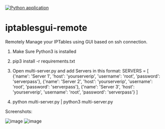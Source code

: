 [![Python application](https://github.com/FaheemAlvii/iptablesgui-remote/actions/workflows/python-app.yml/badge.svg)](https://github.com/FaheemAlvii/iptablesgui-remote/actions/workflows/python-app.yml)

# iptablesgui-remote
Remotely Manage your IPTables using GUI based on ssh connection.

1. Make Sure Python3 is installed
2. pip3 install -r requirements.txt
3. Open multi-server.py and add Servers in this format:
      SERVERS = [
          {'name': 'Server 1', 'host': 'yourserverip', 'username': 'root', 'password': 'serverpass'},
          {'name': 'Server 2', 'host': 'yourserverip', 'username': 'root', 'password': 'serverpass'},
          {'name': 'Server 3', 'host': 'yourserverip', 'username': 'root', 'password': 'serverpass'}
      ]

4. python multi-server.py | python3 multi-server.py


Screenshots:

![image](https://github.com/user-attachments/assets/c7ba3871-72ad-4fc7-8f71-c57a477b6619)
![image](https://github.com/user-attachments/assets/5cc1b693-0009-420a-ab5a-d1758cdd5e0e)
